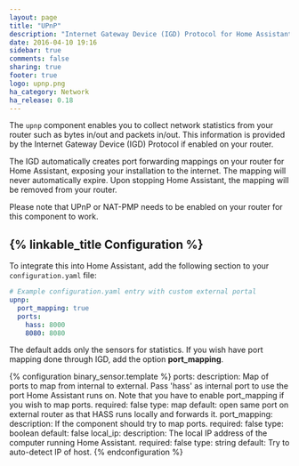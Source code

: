 ```yaml
---
layout: page
title: "UPnP"
description: "Internet Gateway Device (IGD) Protocol for Home Assistant."
date: 2016-04-10 19:16
sidebar: true
comments: false
sharing: true
footer: true
logo: upnp.png
ha_category: Network
ha_release: 0.18
---
```


The `upnp` component enables you to collect network statistics from your router such as bytes in/out and packets in/out. This information is provided by the Internet Gateway Device (IGD) Protocol if enabled on your router.

The IGD automatically creates port forwarding mappings on your router for Home Assistant, exposing your installation to the internet. The mapping will never automatically expire. Upon stopping Home Assistant, the mapping will be removed from your router.

Please note that UPnP or NAT-PMP needs to be enabled on your router for this component to work.

## {% linkable_title Configuration %}

To integrate this into Home Assistant, add the following section to your `configuration.yaml` file:

```yaml
# Example configuration.yaml entry with custom external portal
upnp:
  port_mapping: true
  ports:
    hass: 8000
    8080: 8080
```

The default adds only the sensors for statistics. If you wish have port mapping done through IGD, add the option **port_mapping**.

{% configuration binary_sensor.template %}
  ports:
    description: Map of ports to map from internal to external. Pass 'hass' as internal port to use the port Home Assistant runs on. Note that you have to enable port_mapping if you wish to map ports.
    required: false
    type: map
    default: open same port on external router as that HASS runs locally and forwards it.
  port_mapping:
    description: If the component should try to map ports.
    required: false
    type: boolean
    default: false
  local_ip:
    description: The local IP address of the computer running Home Assistant.
    required: false
    type: string
    default: Try to auto-detect IP of host.
{% endconfiguration %}
